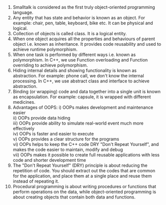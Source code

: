 1) Smalltalk is considered as the first truly object-oriented programming language.
2) Any entity that has state and behavior is known as an object. For example: chair, pen, table, keyboard, bike etc. It can be physical and logical.
3) Collection of objects is called class. It is a logical entity.
4) When one object acquires all the properties and behaviours of parent object i.e. known as inheritance. It provides code reusability and used to achieve runtime polymorphism.
5) When one task is performed by different ways i.e. known as polymorphism. In C++, we use Function overloading and Function overriding to achieve polymorphism.
6) Hiding internal details and showing functionality is known as abstraction. For example: phone call, we don't know the internal processing. In C++, we use abstract class and interface to achieve abstraction.
7) Binding (or wrapping) code and data together into a single unit is known as encapsulation. For example: capsule, it is wrapped with different medicines.
8) Advantages of OOPS:
     i) OOPs makes development and maintenance easier </br>
     ii) OOPs provide data hiding </br>
     iii) OOPs provide ability to simulate real-world event much more effectively </br>
     iv) OOPs is faster and easier to execute </br>
     v) OOPs provides a clear structure for the programs </br>
     vi) OOPs helps to keep the C++ code DRY "Don't Repeat Yourself", and makes the code easier to maintain, modify and debug </br>
     vii) OOPs makes it possible to create full reusable applications with less code and shorter development time
9) The "Don't Repeat Yourself" (DRY) principle is about reducing the repetition of code. You should extract out the codes that are common for the application, and place them at a single place and reuse them instead of repeating it.
10) Procedural programming is about writing procedures or functions that perform operations on the data, while object-oriented programming is about creating objects that contain both data and functions.

